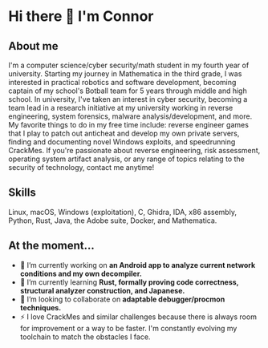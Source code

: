# Hi there 👋 I'm Connor

<!--
**Rivers-dev/Rivers-dev** is a ✨ _special_ ✨ repository because its `README.md` (this file) appears on your GitHub profile.

Here are some ideas to get you started:

- 🔭 I’m currently working on ...
- 🌱 I’m currently learning ...
- 👯 I’m looking to collaborate on ...
- 🤔 I’m looking for help with ...
- 💬 Ask me about ...
- 📫 How to reach me: ...
- 😄 Pronouns: ...
- ⚡ Fun fact: ...
-->
## About me
I'm a computer science/cyber security/math student in my fourth year of university. Starting my journey in Mathematica in the third grade, I was interested in practical robotics and software development, becoming captain of my school's Botball team for 5 years through middle and high school. In university, I've taken an interest in cyber security, becoming a team lead in a research initiative at my university working in reverse engineering, system forensics, malware analysis/development, and more. My favorite things to do in my free time include: reverse engineer games that I play to patch out anticheat and develop my own private servers, finding and documenting novel Windows exploits, and speedrunning CrackMes. If you're passionate about reverse engineering, risk assessment, operating system artifact analysis, or any range of topics relating to the security of technology, contact me anytime!

## Skills
Linux, macOS, Windows (exploitation), C, Ghidra, IDA, x86 assembly, Python, Rust, Java, the Adobe suite, Docker, and Mathematica.

## At the moment...
- 🔭 I’m currently working on **an Android app to analyze current network conditions and my own decompiler.**
- 🌱 I’m currently learning **Rust, formally proving code correctness, structural analyzer construction, and Japanese.**
- 👯 I’m looking to collaborate on **adaptable debugger/procmon techniques.**
- ⚡ I love CrackMes and similar challenges because there is always room for improvement or a way to be faster. I'm constantly evolving my toolchain to match the obstacles I face. 
